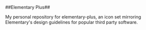 ﻿##Elementary Plus##

My personal repository for elementary-plus, an icon set mirroring Elementary's design guidelines for popular third party software.
